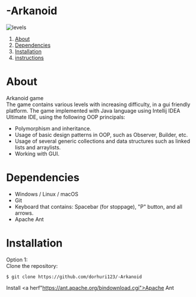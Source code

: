 # -Arkanoid
![levels](https://user-images.githubusercontent.com/92430368/182669623-f9cafd7d-552d-4ce7-bbdd-8a4f9c0119f9.png)
1. <a href="#About">About</a>
2. <a href="#Dependencies">Dependencies</a>
3. <a href="#bar">Installation</a>
4. <a href="#bar">instructions</a>
# About
Arkanoid game<br>
The game contains various levels with increasing difficulty, in a gui friendly platform.
The game implemented with Java language using Intellij IDEA Ultimate IDE, using the following OOP principals:
- Polymorphism and inheritance.
- Usage of basic design patterns in OOP, such as Observer, Builder, etc.
- Usage of several generic collections and data structures such as linked lists and arraylists.
- Working with GUI.
# Dependencies
- Windows / Linux / macOS
- Git
- Keyboard that contains: Spacebar (for stoppage), "P" button, and all arrows.
- Apache Ant
# Installation
Option 1:<br>
 Clone the repository:<br>
 
    $ git clone https://github.com/dorhuri123/-Arkanoid
    
Install <a herf"https://ant.apache.org/bindownload.cgi">Apache Ant</a>
